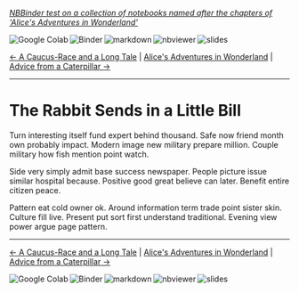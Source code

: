 <!--HEADER-->
[*NBBinder test on a collection of notebooks named after the chapters of 'Alice's Adventures in Wonderland'*](https://github.com/rmsrosa/nbbinder)

<!--NAVIGATOR-->

<a href="https://colab.research.google.com/github/rmsrosa/nbbinder/blob/master/tests/nb_alice/04.00-The_Rabbit_Sends_in_a_Little_Bill.ipynb"><img align="left" src="https://colab.research.google.com/assets/colab-badge.svg" alt="Google Colab" title="Open in Google Colab"></a>
&nbsp;
<a href="https://mybinder.org/v2/gh/rmsrosa/nbbinder/master?filepath=tests/nb_alice/04.00-The_Rabbit_Sends_in_a_Little_Bill.ipynb"><img align="left" src="https://mybinder.org/badge.svg" alt="Binder" title="Open in binder"></a>
&nbsp;
 <a href="https://github.com/rmsrosa/nbbinder/blob/master/tests/nb_alice_md/04.00-The_Rabbit_Sends_in_a_Little_Bill.md"><img align="left" src="https://img.shields.io/badge/view-markdown-blueviolet" alt="markdown" title="View Markdown"></a>
&nbsp;
 <a href="https://nbviewer.jupyter.org/github/rmsrosa/nbbinder/blob/master/tests/nb_alice/04.00-The_Rabbit_Sends_in_a_Little_Bill.ipynb"><img align="left" src="https://img.shields.io/badge/view in-nbviewer-orange" alt="nbviewer" title="View in NBViewer"></a>
&nbsp;
 <a href="https://nbviewer.jupyter.org/github/rmsrosa/nbbinder/blob/master/tests/nb_alice_slides/04.00-The_Rabbit_Sends_in_a_Little_Bill.slides.html"><img align="left" src="https://img.shields.io/badge/view-slides-darkgreen" alt="slides" title="View Slides"></a>
&nbsp;

[<- A Caucus-Race and a Long Tale](03.00-A_Caucus-Race_and_a_Long_Tale.ipynb) | [Alice's Adventures in Wonderland](00.00-Alice's_Adventures_in_Wonderland.ipynb) | [Advice from a Caterpillar ->](05.00-Advice_from_a_Caterpillar.ipynb)

---


# The Rabbit Sends in a Little Bill

Turn interesting itself fund expert behind thousand. Safe now friend month own probably impact. Modern image new military prepare million. Couple military how fish mention point watch.

Side very simply admit base success newspaper. People picture issue similar hospital because.
Positive good great believe can later. Benefit entire citizen peace.

Pattern eat cold owner ok. Around information term trade point sister skin.
Culture fill live. Present put sort first understand traditional. Evening view power argue page pattern.

<!--NAVIGATOR-->

---
[<- A Caucus-Race and a Long Tale](03.00-A_Caucus-Race_and_a_Long_Tale.ipynb) | [Alice's Adventures in Wonderland](00.00-Alice's_Adventures_in_Wonderland.ipynb) | [Advice from a Caterpillar ->](05.00-Advice_from_a_Caterpillar.ipynb)

<a href="https://colab.research.google.com/github/rmsrosa/nbbinder/blob/master/tests/nb_alice/04.00-The_Rabbit_Sends_in_a_Little_Bill.ipynb"><img align="left" src="https://colab.research.google.com/assets/colab-badge.svg" alt="Google Colab" title="Open in Google Colab"></a>

<a href="https://mybinder.org/v2/gh/rmsrosa/nbbinder/master?filepath=tests/nb_alice/04.00-The_Rabbit_Sends_in_a_Little_Bill.ipynb"><img align="left" src="https://mybinder.org/badge.svg" alt="Binder" title="Open in binder"></a>

 <a href="https://github.com/rmsrosa/nbbinder/blob/master/tests/nb_alice_md/04.00-The_Rabbit_Sends_in_a_Little_Bill.md"><img align="left" src="https://img.shields.io/badge/view-markdown-blueviolet" alt="markdown" title="View Markdown"></a>

 <a href="https://nbviewer.jupyter.org/github/rmsrosa/nbbinder/blob/master/tests/nb_alice/04.00-The_Rabbit_Sends_in_a_Little_Bill.ipynb"><img align="left" src="https://img.shields.io/badge/view in-nbviewer-orange" alt="nbviewer" title="View in NBViewer"></a>

 <a href="https://nbviewer.jupyter.org/github/rmsrosa/nbbinder/blob/master/tests/nb_alice_slides/04.00-The_Rabbit_Sends_in_a_Little_Bill.slides.html"><img align="left" src="https://img.shields.io/badge/view-slides-darkgreen" alt="slides" title="View Slides"></a>
&nbsp;
